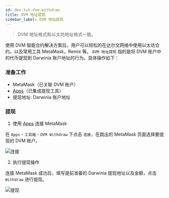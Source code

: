 ```yaml
---
id: dev-tut-dvm-withdraw
title: DVM 地址提现
sidebar_label: DVM 地址提现
---
```


> DVM 地址格式和以太坊地址格式一致。

使用 DVM 智能合约解决方案后，用户可以轻松的在达尔文网络中使用以太坊合约，以及常用工具 MetaMask，Remix 等。
`DVM 地址提现` 指的是将 DVM 账户中的代币提现到 Darwinia 账户地址的行为。具体操作如下：

### 准备工作

- MetaMask（已关联 DVM 账户）
- [Apps](https://apps.darwinia.network/#/account)（已集成提现工具）
- 提现地址: Darwinia 账户地址

### 提现

1. 使用 [Apps](https://apps.darwinia.network/#/account) 连接 MetaMask

在 `Apps` - `工具箱` - `DVM Withdraw` 下点击 `连接`，在跳出的 MetaMask 页面选择要提现的 DVM 账户。

![连接](assets/wiki-tut-dvm-withdraw-01.png)

2. 执行提现操作

连接 MetaMask 成功后，填写提前准备的 Darwinia 提现地址以及金额，点击 `Withdraw` 进行提现。

![提现](assets/wiki-tut-dvm-withdraw-02.png)